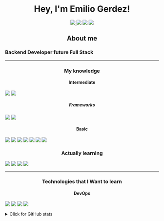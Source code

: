 <h1 align="center">Hey, I'm Emilio Gerdez!</h1>
<p align="center">
  <a href="https://www.linkedin.com/in/emilio-gerdez-85304a206/"><img src= "https://img.shields.io/badge/LinkedIn-0077B5?style=for-the-badge&logo=linkedin&logoColor=white"/> </a>
  <a href="https://twitter.com/GerdezEmilio">
  <img src="https://img.shields.io/badge/Twitter-1DA1F2?style=for-the-badge&logo=twitter&logoColor=white"/></a>
  <a href="https://www.codewars.com/users/EmilioGerdez">
  <img src="https://img.shields.io/badge/Codewars-B1361E?style=for-the-badge&logo=Codewars&logoColor=white"/></a> 
  <a href="emiliojgerdezd@gmail.com"><img src="https://img.shields.io/badge/Gmail-D14836?style=for-the-badge&logo=gmail&logoColor=white"/></a>

</p>

<h2 align="center">About me</h2>

<h3>Backend Developer future Full Stack</h3>

<ul>
</ul>


<hr />

<h3 align="center">My knowledge</h3>
<h4 align="center">Intermediate</h4>
<p>
<a href="https://github.com/topics/python"><img src="https://img.shields.io/badge/Python-3776AB?style=for-the-badge&logo=python&logoColor=white"/></a>
<a href="https://github.com/topics/go"><img src="https://img.shields.io/badge/Go-00ADD8?style=for-the-badge&logo=go&logoColor=white"/></a>

</p>
<h5 align="center">Frameworks</h5>
<p>
 <a href="https://github.com/django/django"> <img src="https://img.shields.io/badge/Django-092E20?style=for-the-badge&logo=django&logoColor=white"/></a>
  <a href="https://github.com/gin-gonic/gin"><img src="https://img.shields.io/badge/-gin%20gonic-brightgreen"/></a>
    
</p>
<h4 align="center">Basic</h4>
<p>
<a href="https://github.com/topics/dart"><img src="https://img.shields.io/badge/Dart-0175C2?style=for-the-badge&logo=dart&logoColor=white"/></a>
<a href="https://github.com/flutter/flutter"><img src="https://img.shields.io/badge/Flutter-02569B?style=for-the-badge&logo=flutter&logoColor=white"/></a>
<a href="https://github.com/topics/postgresql"><img src="https://img.shields.io/badge/PostgreSQL-316192?style=for-the-badge&logo=postgresql&logoColor=white"/></a>
<a href="https://github.com/topics/mongodb"><img src="https://img.shields.io/badge/MongoDB-4EA94B?style=for-the-badge&logo=mongodb&logoColor=white"/></a>
<a href="https://github.com/sqlite/sqlite"><img src="https://img.shields.io/badge/SQLite-07405E?style=for-the-badge&logo=sqlite&logoColor=white"/></a>
<a href="https://github.com/topics/javascript"><img src="https://img.shields.io/badge/JavaScript-323330?style=for-the-badge&logo=javascript&logoColor=F7DF1E"/></a>
<a href="https://github.com/topics/html5"><img src="https://img.shields.io/badge/HTML5-E34F26?style=for-the-badge&logo=html5&logoColor=white"/></a>

</p>

<h3 align="center">Actually learning</h3>
<p>
<a href="https://github.com/go-gorm/gorm"><img src="https://img.shields.io/badge/-GORM-brightgreen"/></a>
<a href="https://github.com/spf13/cobra"><img src="https://img.shields.io/badge/-COBRA-brightgreen"/></a>
<a href="https://github.com/99designs/gqlgen"><img src="https://img.shields.io/badge/-GRAPHQL-brightgreen"/></a>
<a href="https://github.com/grpc/grpc-go"><img src="https://img.shields.io/badge/-GRPC-brightgreen"/></a>
    
</p>
<hr />

<h3 align="center">Technologies that I Want to learn</h3>

<h4 align="center">DevOps</h4>
<p>
  <a href="https://github.com/topics/docker"><img src="https://img.shields.io/badge/Docker-2CA5E0?style=for-the-badge&logo=docker&logoColor=white"/></a>
  <a href="https://github.com/topics/react"><img src="https://img.shields.io/badge/React-20232A?style=for-the-badge&logo=react&logoColor=61DAFB" /></a>
  <a href="https://github.com/topics/heroku"><img src="https://img.shields.io/badge/Heroku-430098?style=for-the-badge&logo=heroku&logoColor=whitek" /></a>
  <a href="https://github.com/topics/aws"><img src="https://img.shields.io/badge/Amazon_AWS-232F3E?style=for-the-badge&logo=amazon-aws&logoColor=white"/></a>
</p>


<details>
  <summary>Click for GitHub stats</summary>
  <p align="center">
    <img src="https://github-profile-summary-cards.vercel.app/api/cards/profile-details?username=EMILIOGERDEZ&theme=nord_dark" alt="Resumen" />
    <img src="https://github-profile-summary-cards.vercel.app/api/cards/repos-per-language?username=EMILIOGERDEZ&theme=nord_dark" alt="Top languages" />
    <img src="https://github-profile-summary-cards.vercel.app/api/cards/stats?username=EMILIOGERDEZ&theme=nord_dark" alt="Stats" />
  </p>
</details>